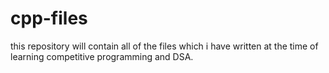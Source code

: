 # cpp-files
this repository will contain all of the files which i have written at the time of learning competitive programming and DSA.
